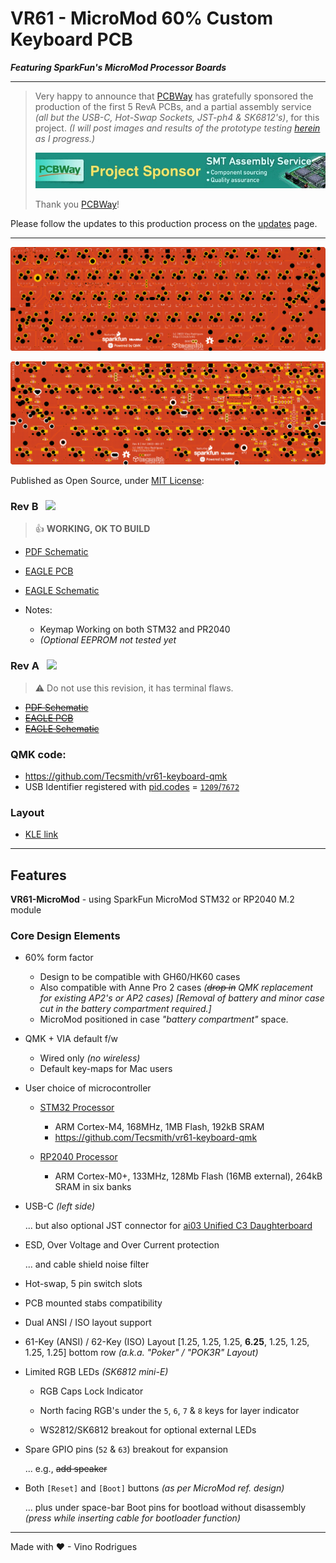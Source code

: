 # VR61 - MicroMod 60% Custom Keyboard PCB

***Featuring SparkFun's MicroMod Processor Boards***

---

> Very happy to announce that [PCBWay](https://pcbway.com) has gratefully sponsored the production of the first 5 RevA PCBs, and a partial assembly service *(all but the USB-C, Hot-Swap Sockets, JST-ph4 & SK6812's)*, for this project.  *(I will post images and results of the prototype testing [herein](docs/updates/readme.md) as I progress.)*
>
> [![Official Sponsor - PCBWay](docs/pcbway.jpg)](https://pcbway.com/)
>
> Thank you [PCBWay](https://pcbway.com/)!

Please follow the updates to this production process on the [updates](docs/updates/readme.md) page.

---

![PCB Top View](docs/vr61-pcb-top.png)

![PCB Bottom View](docs/vr61-pcb-btm.png)

Published as Open Source, under [MIT License](LICENSE.md):

### **Rev B** &nbsp; ![](https://shields.io/badge/OK-Working-green?logo=checkmarx&OK=Working)

> &#128077; **WORKING, OK TO BUILD**

* [PDF Schematic](docs/vr61-revB.pdf)
* [EAGLE PCB](EAGLE/vr61/vr61-revB.brd)
* [EAGLE Schematic](EAGLE/vr61/vr61-revB.sch)

* Notes:
    - Keymap Working on both STM32 and PR2040
    - *(Optional EEPROM not tested yet*


### **Rev A** &nbsp; ![](https://img.shields.io/badge/!!-Fails-critical)

> &#9888; Do not use this revision, it has terminal flaws.

* ~~[PDF Schematic](docs/vr61-revA.pdf)~~
* ~~[EAGLE PCB](EAGLE/vr61/vr61-revA.brd)~~
* ~~[EAGLE Schematic](EAGLE/vr61/vr61-revA.sch)~~


### QMK code:

* https://github.com/Tecsmith/vr61-keyboard-qmk
* USB Identifier registered with [pid.codes](https://pid.codes/) = [`1209`/`7672`](https://pid.codes/1209/7672/)

### Layout

* [KLE link](http://www.keyboard-layout-editor.com/#/gists/c812c931186e45a5acbc3e217ef4f161)


*****

## Features

**VR61-MicroMod** - using SparkFun MicroMod STM32 or RP2040 M.2 module

### Core Design Elements

- 60% form factor
    - Design to be compatible with GH60/HK60 cases
    - Also compatible with Anne Pro 2 cases *(~~drop in~~ QMK replacement for existing AP2's or AP2 cases)* *[Removal of battery and minor case cut in the battery compartment required.]*
    - MicroMod positioned in case *"battery compartment"* space.

- QMK + VIA default f/w
    - Wired only *(no wireless)*
    - Default key-maps for Mac users

- User choice of microcontroller
    
    - [STM32 Processor](https://www.sparkfun.com/products/17713) 
        - ARM Cortex-M4, 168MHz, 1MB Flash, 192kB SRAM
        - https://github.com/Tecsmith/vr61-keyboard-qmk

    - [RP2040 Processor](https://www.sparkfun.com/products/17720) 
        - ARM Cortex-M0+, 133MHz, 128Mb Flash (16MB external), 264kB SRAM in six banks
        
- USB-C *(left side)*

    ... but also optional JST connector for [ai03 Unified C3 Daughterboard](https://github.com/ai03-2725/Unified-Daughterboard)

- ESD, Over Voltage and Over Current protection

    ... and cable shield noise filter

- Hot-swap, 5 pin switch slots

- PCB mounted stabs compatibility

- Dual ANSI / ISO layout support

- 61-Key (ANSI) / 62-Key (ISO) Layout [1.25, 1.25, 1.25, **6.25**, 1.25, 1.25, 1.25, 1.25] bottom row *(a.k.a. "Poker" / "POK3R" Layout)*

- Limited RGB LEDs *(SK6812 mini-E)*

    - RGB Caps Lock Indicator

    - North facing RGB's under the `5`, `6`, `7` & `8` keys for layer indicator

    - WS2812/SK6812 breakout for optional external LEDs

- Spare GPIO pins (`52` & `63`) breakout for expansion

   ... e.g., ~~add speaker~~

- Both `[Reset]` and `[Boot]` buttons *(as per MicroMod ref. design)*

    ... plus under space-bar Boot pins for bootload without disassembly *(press while inserting cable for bootloader function)*

---
Made with &#9829; - Vino Rodrigues
